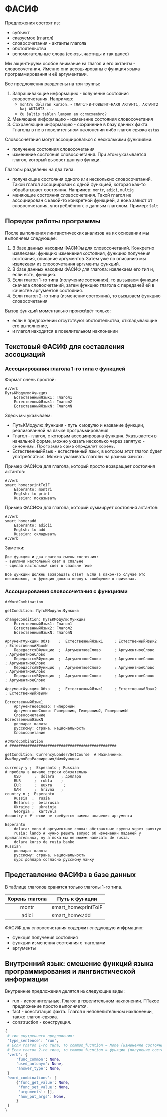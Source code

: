 # ФАСИФ

Предложения состоят из:
- субъект
- сказуемое (глагол)
- словосочетания - актанты глагола
- обстоятельства
- вспомогательные слова (союзы, частицы и так далее)

Мы акцентируем особое внимание на глагол и его актанты - словосочетания. Именно они ассоциированы с функция языка программирования и её аргументами.

Все предложения разделены на три группы:
1. Запрашивающие информацию - получение состояния словосочетания. Например:
    - `montru dolaran kurzon.` - `ГЛАГОЛ-В-ПОВЕЛИТ-НАКЛ АКТАНТ1, АКТАНТ2 kaj АКТАНТ3 ...`
    - `ĉu ŝaltis tablan lampon en dormcxambro?`
1. Меняющие информацию - изменение состояния словосочетания
1. Сохраняющие информацию - сохранение в базу данных факта. Глаголы в не в повелительном наклонении либо глагол связка `estas`

Словосочетания могут ассоциироваться с несколькими функциями:
- получение состояния словосочетания
- изменение состояния словосочетания. При этом указывается глагол, который вызовет данную функци.

Глаголы разделены на два типа:
- получающие состояния одного или нескольких словосочетаний. Такой глагол ассоциирован с одной функцией, которая как-то обрабатывает состояния. Например: `montr`, `adici`, `multig`
- меняющие состояния словосочетания. Такой глагол не ассоциирован с какой-то конкретной функцией, а еона завист от словосочетания, употреблённого с данным глаголом. Пример:  `ŝalt`

## Порядок работы программы

После выполнения лингвистических анализов на их основании мы выполняем следующее:
1. В базе данных находим ФАСИФы для словосочетаний. Конкретно извлекаем: функцию изменения состояния, функцию получения состояния, описание аргументов. Затем уже по описанию мы извлекаем из слоосочетания аргументы функций.
1. В базе данных находим ФАСИФ для глагола: извлекаем его тип и, если есть, функцию.
1. Если глагол 1-го типа (получение состояния), то вызываем функции сначала словосчетаний, затем функцию глагола с передачей ей в качестве аргументов состояния.
1. Если глагол 2-го типа (изменение состояния), то вызываем функцию словосочетания

Вызов функций моментально произойдёт только:
- если в предложении отсутствуют обстоятельства, откладывающие его выполнение,
- и глагол находится в повелительном наклонении

## Текстовый ФАСИФ для составления ассоциаций

### Ассоциирования глагола 1-го типа с функцией

Формат очень простой:

```
#:Verb
ПутьКМодулю:Функция
    ЕстественныйЯзык1: Глагол1
    ЕстественныйЯзык1: Глагол2
    ЕстественныйЯзыкN: ГлаголN
```

Здесь мы указываем:
- ПутьКМодулю:Функция - путь к модулю и название функции, реализованной на языке программирования
- Глагол - глагол, с которым ассоциирована функция. Указывается в начальной форме, можно указать несколько через запятую - синонимы. Программа сама определит корень.
- ЕстественныйЯзык - естественный язык, в котором этот глагол будет употребляться. Можно указывать глаголы на разных языках.

Пример ФАСИФа для глагола, который просто возвращает состояния актантов:
```
#:Verb
smart_home:printToIF
    Esperanto: montri
    Englsh: to print
    Russian: показывать
```

Пример ФАСИФа для глагола, который суммирует состояния актантов:
```
#:Verb
smart_home:add
    Esperanto: adicii
    Englsh: to add
    Russian: складывать
#:Verb
```

Заметки:
```
Две функции и два глагола смены состояния:
- выключи настольный свет в спальне
- сделай настольный свет в спальне тише

Все функции должны возвращать ответ. Если в каком-то случае это невозможно, то функция должна вернуть сообщение о причинах.
```

### Ассоциирования словосочетания с функциями

```
#:WordCombination

getCondition: ПутьКМодулю:Функция

changeCondition: ПутьКМодулю:Функция
    ЕстественныйЯзык1: Глагол1
    ЕстественныйЯзык2: Глагол2
    ЕстественныйЯзыкN: ГлаголN

АргументФункции Обяз    ;  ЕстественныйЯзык1     ; ЕстественныйЯзык2   ; ЕстественныйЯзыкN
    ПередастсяВФункцию  ;  АргументноеСлово      ; АргументноеСлово    ; АргументноеСлово
    ПередастсяВФункцию  ;  АргументноеСлово      ; АргументноеСлово    ; АргументноеСлово
    ПередастсяВФункцию  ;  АргументноеСлово      ; АргументноеСлово    ; АргументноеСлово
    ПередастсяВФункцию  ;  АргументноеСлово      ; АргументноеСлово    ; АргументноеСлово

АргументФункции Обяз    ;  ЕстественныйЯзык1     ; ЕстественныйЯзык2   ; ЕстественныйЯзыкN

ЕстественныйЯзык1
    АргументноеСлово: Гипероним
    АргументноеСлово: Гипероним, Гипероним2, ГиперонимN
    Словосочетание
ЕстественныйЯзыкN
    доллара: валюта
    русскому: страна, национальность
    Словосочетание
```


```
#:WordCombination
# ################################################

getCondition: CurrencyLoader/GetCourse  # Назначение: ИмяМодуляБезРасширения/ИмяФункции

currency y ;  Esperanto ; Russian
# пробелы в начале строки обязательны
    USD      ;  dolara   ; доллара
    RUB      ;  rubla    ;
    EUR      ;  euxra     ;
    UAH      ;  hrivna   ;
country n ;  Esperanto
    Russia  ;  rusia
    Belarus ;  belarusia
    Ukraine ;  ukrainia
    Georgia ;  kartvela
#country n #- если не требуется замена значения аргумента

Esperanto
    dolara: mono # аргументное слова: абстрактные группы через запятую
    rusia: lando # нужно решить вопрос об изменении падежей у прилагательных, ну а пока мы не можем написать de rusia.
    dolara kurzo de rusia banko
Russian
    доллара: валюта
    русскому: страна, национальность
    курс доллара согласно русскому банку
```

## Представление ФАСИФа в базе данных

В таблице глаголов хранятся только глаголы 1-го типа.

| Корень глагола |    Путь к функции    |
|:--------------:|----------------------|
|  montr         | smart_home:printToIF |
|  adici         | smart_home:add       |

ФАСИФ для словосочетания содержит следующую инфрмацию:
- функция получения состояния
- функции изменения состояния с глаголами
- аргументы

## Внутренний язык: смешение функций языка программирования и лингвистической информации

Внутренние предложения делятся на следующие виды:
- run - исполнительные. Глагол в повелительном наклонении. ПТакое предложение просто выполняется.
- fact - констатация факта. Глагол в неповелительном наклонении, также глагол-связка. 
- construction - конструкция. 

```python
{
 # тип внутреннего предложения:
 'type_sentence': 'run', 
 # Если глагол 1-го типа, то common_fucntion = None (изменение состояния). Вызываем функцию у словосочетания
 # Если глагол 2-го типа, то common_fucntion = функции (получение состояний). Вызваем функцию и словосочетаний и результаты передаём данной функции
 'verb': {
     'func_common': None,
     'used_antonym': None,
     'answer_type': None,
 }
 'word_combinations': [
     {'func_get_value': None,
      'func_set_value': None,
      'arguments': [],
      'how_put_args': None,
     }
 ]
}
```
